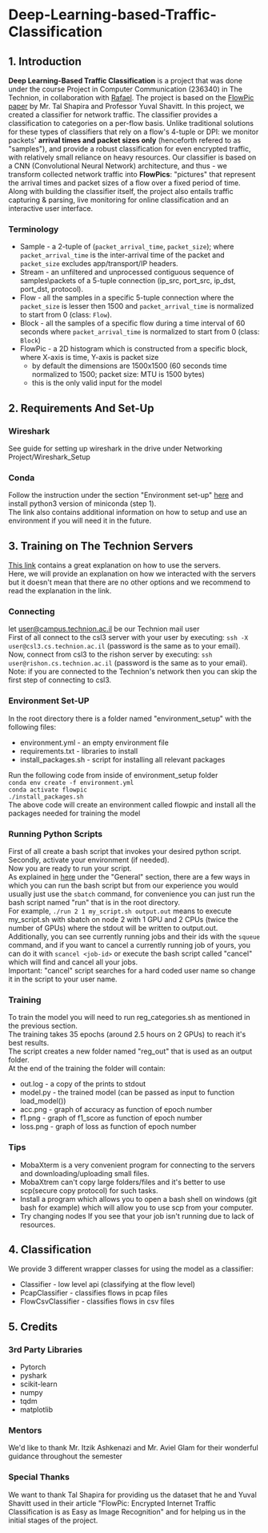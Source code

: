 # Deep-Learning-based-Traffic-Classification

## 1. Introduction
**Deep Learning-Based Traffic Classification** is a project that was done under the course Project in Computer Communication (236340) in The Technion, in collaboration with [Rafael](https://www.rafael.co.il/). The project is based on the [FlowPic paper](https://ieeexplore.ieee.org/abstract/document/8845315) by Mr. Tal Shapira and Professor Yuval Shavitt. In this project, we created a classifier for network traffic. The classifier provides a classification to categories on a per-flow basis. Unlike traditional solutions for these  types of classifiers that rely on a flow's 4-tuple or DPI: we monitor packets' **arrival times and packet sizes only** (henceforth refered to as "samples"), and provide a robust classification for even encrypted traffic, with relatively small reliance on heavy resources. Our classifier is based on a CNN (Convolutional Neural Network) architecture, and thus - we transform collected network traffic into **FlowPics**: "pictures" that represent the arrival times and packet sizes of a flow over a fixed period of time. Along with building the classifier itself, the project also entails traffic capturing & parsing, live monitoring for online classification and an interactive user interface.

### Terminology
* Sample - a 2-tuple of (`packet_arrival_time`, `packet_size`); where `packet_arrival_time` is the inter-arrival time of the packet and `packet_size` excludes app/transport/IP headers.
* Stream - an unfiltered and unprocessed contiguous sequence of samples\packets of a 5-tuple connection (ip_src, port_src, ip_dst, port_dst, protocol).
* Flow - all the samples in a specific 5-tuple connection where the `packet_size` is lesser then 1500 and `packet_arrival_time` is normalized to start from 0 (class: `Flow`).
* Block - all the samples of a specific flow during a time interval of 60 seconds where `packet_arrival_time` is normalized to start from 0 (class: `Block`)
* FlowPic - a 2D histogram which is constructed from a specific block, where X-axis is time, Y-axis is packet size
    * by default the dimensions are 1500x1500 (60 seconds time normalized to 1500; packet size: MTU is 1500 bytes)
    * this is the only valid input for the model

## 2. Requirements And Set-Up
### Wireshark
See guide for setting up wireshark in the drive under Networking Project/Wireshark_Setup

### Conda
Follow the instruction under the section "Environment set-up" [here](https://vistalab-technion.github.io/cs236781/assignments/getting-started)
and install python3 version of miniconda (step 1).  
The link also contains additional information on how to setup and use an environment if you will need 
it in the future.

## 3. Training on The Technion Servers
[This link](https://vistalab-technion.github.io/cs236781/assignments/hpc-servers) 
contains a great explanation on how to use the servers.  
Here, we will provide an explanation on how we interacted with the servers but it doesn't mean that there are no
other options and we recommend to read the explanation in the link.  

### Connecting
let user@campus.technion.ac.il be our Technion mail user  
First of all connect to the csl3 server with your user by executing: `ssh -X user@csl3.cs.technion.ac.il` (password is the same as to your email).      
Now, connect from csl3 to the rishon server by executing: `ssh user@rishon.cs.technion.ac.il` (password is the same as to your email).   
Note: if you are connected to the Technion's network then you can skip the first step of connecting to csl3. 

### Environment Set-UP
In the root directory there is a folder named "environment_setup" with the following files:
* environment.yml - an empty environment file
* requirements.txt - libraries to install
* install_packages.sh - script for installing all relevant packages

Run the following code from inside of environment_setup folder  
`conda env create -f environment.yml`   
`conda activate flowpic`  
`./install_packages.sh`  
The above code will create an environment called flowpic and install all the packages needed for 
training the model

### Running Python Scripts
First of all create a bash script that invokes your desired python script.  
Secondly, activate your environment (if needed).  
Now you are ready to run your script.  
As explained in [here](https://vistalab-technion.github.io/cs236781/assignments/hpc-servers) under the "General" section,
there are a few ways in which you can run the bash script but from our experience you would usually 
just use the `sbatch` command, for convenience you can just run the bash script named "run" that is in the 
root directory.    
For example, `./run 2 1 my_script.sh output.out` means to execute my_script.sh with sbatch on node 2 
with 1 GPU and 2 CPUs (twice the number of GPUs) where the stdout will be written to output.out.  
Additionally, you can see currently running jobs and their ids with the `squeue` command, and if you 
want to cancel a currently running job of yours, you can do it with `scancel <job-id>` or execute the bash script 
called "cancel" which will find and cancel all your jobs.  
Important: "cancel" script searches for a hard coded user name so change it in the script to your user name.

### Training
To train the model you will need to run reg_categories.sh as mentioned in the previous section.  
The training takes 35 epochs (around 2.5 hours on 2 GPUs) to reach it's best results.  
The script creates a new folder named "reg_out" that is used as an output folder.  
At the end of the training the folder will contain:
* out.log - a copy of the prints to stdout
* model.py - the trained model (can be passed as input to function load_model())
* acc.png - graph of accuracy as function of epoch number
* f1.png - graph of f1_score as function of epoch number
* loss.png - graph of loss as function of epoch number

### Tips
* MobaXterm is a very convenient program for connecting to the servers and downloading/uploading small files.
* MobaXtrem can't copy large folders/files and it's better to use scp(secure copy protocol) for such tasks.
* Install a program which allows you to open a bash shell on windows (git bash for example)
which will allow you to use scp from your computer.
* Try changing nodes If you see that your job isn't running due to lack of resources.

## 4. Classification
We provide 3 different wrapper classes for using the model as a classifier:
* Classifier - low level api (classifying at the flow level)
* PcapClassifier - classifies flows in pcap files
* FlowCsvClassifier - classifies flows in csv files  

## 5. Credits

### 3rd Party Libraries
- Pytorch
- pyshark
- scikit-learn
- numpy
- tqdm
- matplotlib

### Mentors
We'd like to thank Mr. Itzik Ashkenazi and Mr. Aviel Glam for their wonderful guidance throughout the semester

### Special Thanks
We want to thank Tal Shapira for providing us the dataset that he and Yuval Shavitt used in their article "FlowPic: Encrypted Internet Traffic Classification is
as Easy as Image Recognition" and for helping us in the initial stages of the project.
